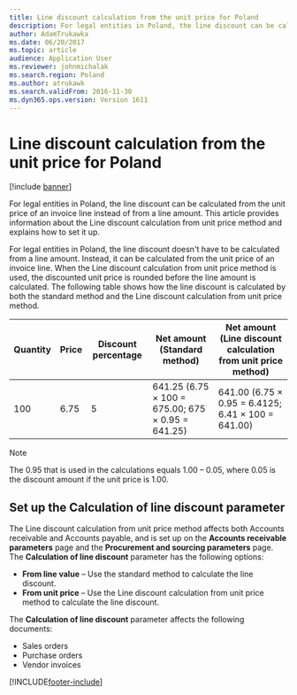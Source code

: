```yaml
---
title: Line discount calculation from the unit price for Poland
description: For legal entities in Poland, the line discount can be calculated from the unit price of an invoice line instead of from a line amount. This article provides information about the Line discount calculation from unit price method and explains how to set it up.
author: AdamTrukawka
ms.date: 06/20/2017
ms.topic: article
audience: Application User
ms.reviewer: johnmichalak
ms.search.region: Poland
ms.author: atrukawk
ms.search.validFrom: 2016-11-30
ms.dyn365.ops.version: Version 1611
---
```


# Line discount calculation from the unit price for Poland

[!include [banner](../../includes/banner.md)]

For legal entities in Poland, the line discount can be calculated from the unit price of an invoice line instead of from a line amount. This article provides information about the Line discount calculation from unit price method and explains how to set it up.

For legal entities in Poland, the line discount doesn't have to be calculated from a line amount. Instead, it can be calculated from the unit price of an invoice line. When the Line discount calculation from unit price method is used, the discounted unit price is rounded before the line amount is calculated. The following table shows how the line discount is calculated by both the standard method and the Line discount calculation from unit price method.

|Quantity|Price|Discount percentage|Net amount (Standard method)|Net amount (Line discount calculation from unit price method)|
|--------|-----|-------------------|---------------|------------------------------------------------|
|100     |6.75 |5                  |641.25 (6.75 × 100 = 675.00; 675 × 0.95 = 641.25)|641.00 (6.75 × 0.95 = 6.4125; 6.41 × 100 = 641.00)|

> [!NOTE]
> The 0.95 that is used in the calculations equals 1.00 – 0.05, where 0.05 is the discount amount if the unit price is 1.00.

## Set up the Calculation of line discount parameter
The Line discount calculation from unit price method affects both Accounts receivable and Accounts payable, and is set up on the **Accounts receivable parameters** page and the **Procurement and sourcing parameters** page. The **Calculation of line discount** parameter has the following options:

-   **From line value** – Use the standard method to calculate the line discount.
-   **From unit price** – Use the Line discount calculation from unit price method to calculate the line discount.

The **Calculation of line discount** parameter affects the following documents:

-   Sales orders
-   Purchase orders
-   Vendor invoices






[!INCLUDE[footer-include](../../../includes/footer-banner.md)]
